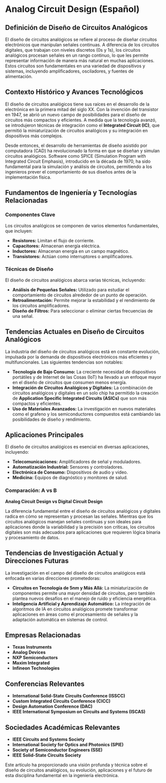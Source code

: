 # Analog Circuit Design (Español)

## Definición de Diseño de Circuitos Analógicos

El diseño de circuitos analógicos se refiere al proceso de diseñar circuitos electrónicos que manipulan señales continuas. A diferencia de los circuitos digitales, que trabajan con niveles discretos (0s y 1s), los circuitos analógicos procesan señales en un rango continuo, lo que les permite representar información de manera más natural en muchas aplicaciones. Estos circuitos son fundamentales en una variedad de dispositivos y sistemas, incluyendo amplificadores, osciladores, y fuentes de alimentación.

## Contexto Histórico y Avances Tecnológicos

El diseño de circuitos analógicos tiene sus raíces en el desarrollo de la electrónica en la primera mitad del siglo XX. Con la invención del transistor en 1947, se abrió un nuevo campo de posibilidades para el diseño de circuitos más compactos y eficientes. A medida que la tecnología avanzó, se introdujeron técnicas de integración como el **Integrated Circuit (IC)**, que permitió la miniaturización de circuitos analógicos y su integración en dispositivos más complejos.

Desde entonces, el desarrollo de herramientas de diseño asistido por computadora (CAD) ha revolucionado la forma en que se diseñan y simulan circuitos analógicos. Software como SPICE (Simulation Program with Integrated Circuit Emphasis), introducido en la década de 1970, ha sido fundamental para la simulación y análisis de circuitos, permitiendo a los ingenieros prever el comportamiento de sus diseños antes de la implementación física.

## Fundamentos de Ingeniería y Tecnologías Relacionadas

### Componentes Clave

Los circuitos analógicos se componen de varios elementos fundamentales, que incluyen:

- **Resistores:** Limitan el flujo de corriente.
- **Capacitores:** Almacenan energía eléctrica.
- **Inductores:** Almacenan energía en un campo magnético.
- **Transistores:** Actúan como interruptores o amplificadores.

### Técnicas de Diseño

El diseño de circuitos analógicos abarca varias técnicas, incluyendo:

- **Análisis de Pequeñas Señales:** Utilizado para estudiar el comportamiento de circuitos alrededor de un punto de operación.
- **Retroalimentación:** Permite mejorar la estabilidad y el rendimiento de los circuitos amplificadores.
- **Diseño de Filtros:** Para seleccionar o eliminar ciertas frecuencias de una señal.

## Tendencias Actuales en Diseño de Circuitos Analógicos

La industria del diseño de circuitos analógicos está en constante evolución, impulsada por la demanda de dispositivos electrónicos más eficientes y multifuncionales. Las siguientes tendencias son notables:

- **Tecnología de Bajo Consumo:** La creciente necesidad de dispositivos portátiles y de Internet de las Cosas (IoT) ha llevado a un enfoque mayor en el diseño de circuitos que consumen menos energía.
- **Integración de Circuitos Analógicos y Digitales:** La combinación de circuitos analógicos y digitales en un solo chip ha permitido la creación de **Application Specific Integrated Circuits (ASICs)** que son más compactos y eficientes.
- **Uso de Materiales Avanzados:** La investigación en nuevos materiales como el grafeno y los semiconductores compuestos está cambiando las posibilidades de diseño y rendimiento.

## Aplicaciones Principales

El diseño de circuitos analógicos es esencial en diversas aplicaciones, incluyendo:

- **Telecomunicaciones:** Amplificadores de señal y moduladores.
- **Automatización Industrial:** Sensores y controladores.
- **Electrónica de Consumo:** Dispositivos de audio y video.
- **Medicina:** Equipos de diagnóstico y monitores de salud.

### Comparación: A vs B

**Analog Circuit Design vs Digital Circuit Design**

La diferencia fundamental entre el diseño de circuitos analógicos y digitales radica en cómo se representan y procesan las señales. Mientras que los circuitos analógicos manejan señales continuas y son ideales para aplicaciones donde la variabilidad y la precisión son críticas, los circuitos digitales son más adecuados para aplicaciones que requieren lógica binaria y procesamiento de datos. 

## Tendencias de Investigación Actual y Direcciones Futuras

La investigación en el campo del diseño de circuitos analógicos está enfocada en varias direcciones prometedoras:

- **Circuitos en Tecnología de 5nm y Más Allá:** La miniaturización de componentes permite una mayor densidad de circuitos, pero también plantea nuevos desafíos en el manejo de ruido y eficiencia energética.
- **Inteligencia Artificial y Aprendizaje Automático:** La integración de algoritmos de IA en circuitos analógicos promete transformar aplicaciones en áreas como el procesamiento de señales y la adaptación automática en sistemas de control.

## Empresas Relacionadas

- **Texas Instruments**
- **Analog Devices**
- **NXP Semiconductors**
- **Maxim Integrated**
- **Infineon Technologies**

## Conferencias Relevantes

- **International Solid-State Circuits Conference (ISSCC)**
- **Custom Integrated Circuits Conference (CICC)**
- **Design Automation Conference (DAC)**
- **IEEE International Symposium on Circuits and Systems (ISCAS)**

## Sociedades Académicas Relevantes

- **IEEE Circuits and Systems Society**
- **International Society for Optics and Photonics (SPIE)**
- **Society of Semiconductor Engineers (SSE)**
- **IEEE Solid-State Circuits Society**

Este artículo ha proporcionado una visión profunda y técnica sobre el diseño de circuitos analógicos, su evolución, aplicaciones y el futuro de esta disciplina fundamental en la ingeniería electrónica.